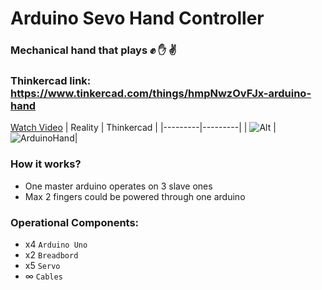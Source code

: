 # Arduino Sevo Hand Controller
### Mechanical hand that plays ✊ ✋ ✌️
### Thinkercad link: https://www.tinkercad.com/things/hmpNwzOvFJx-arduino-hand

[Watch Video](https://github.com/user-attachments/assets/caac85df-0b74-40a7-a728-971e6fcde8e4)
| Reality | Thinkercad |
|---------|---------|
| ![Alt](https://github.com/user-attachments/assets/3c2fad37-23f4-4bfa-8e56-f913e9f91fa1) | ![ArduinoHand](https://github.com/user-attachments/assets/eeb657a7-9767-4f07-99d0-b07ff23a7fd8)|




### How it works?
- One master arduino operates on 3 slave ones
- Max 2 fingers could be powered through one arduino
  
### Operational Components:  
- x4 `Arduino Uno`
- x2 `Breadbord`
- x5 `Servo`
- ∞ `Cables`
